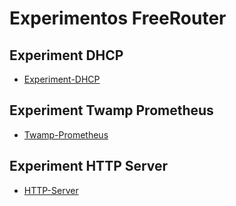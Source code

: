 # Experimentos FreeRouter

## Experiment DHCP
- [Experiment-DHCP](https://github.com/Tetzdesen/Experimentos-FreeRouter/tree/main/experiment-dhcp)

## Experiment Twamp Prometheus
- [Twamp-Prometheus](https://github.com/Tetzdesen/Experimentos-FreeRouter/tree/main/experiment-prometheus-twamp)

## Experiment HTTP Server 
- [HTTP-Server]()